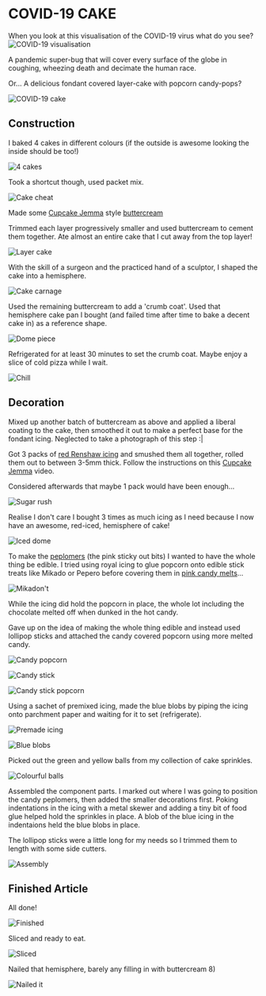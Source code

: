 # COVID-19 CAKE

When you look at this visualisation of the COVID-19 virus what do you see?
![COVID-19 visualisation](./assets/covid19-visualisation.png)

A pandemic super-bug that will cover every surface of the globe in coughing, wheezing death and decimate the human race.

Or... A delicious fondant covered layer-cake with popcorn candy-pops?

![COVID-19 cake](./assets/covid19-cake.png)

## Construction

I baked 4 cakes in different colours (if the outside is awesome looking the inside should be too!)

![4 cakes](./assets/four-cakes.png)

Took a shortcut though, used packet mix.

![Cake cheat](./assets/cake-cheat.png)

Made some [Cupcake Jemma](https://cupcakejemma.com/) style [buttercream](https://www.youtube.com/watch?v=O4qazwRvO6E)

Trimmed each layer progressively smaller and used buttercream to cement them together. Ate almost an entire cake that I cut away from the top layer!

![Layer cake](./assets/layer-cake.png)

With the skill of a surgeon and the practiced hand of a sculptor, I shaped the cake into a hemisphere.

![Cake carnage](./assets/cake-carnage.png)

Used the remaining buttercream to add a 'crumb coat'. Used that hemisphere cake pan I bought (and failed time after time to bake a decent cake in) as a reference shape.

![Dome piece](./assets/dome-piece.png)

Refrigerated for at least 30 minutes to set the crumb coat. Maybe enjoy a slice of cold pizza while I wait.

![Chill](./assets/chill.png)

## Decoration

Mixed up another batch of buttercream as above and applied a liberal coating to the cake, then smoothed it out to make a perfect base for the fondant icing. Neglected to take a photograph of this step :|

Got 3 packs of [red Renshaw icing](https://www.lakeland.co.uk/15456/Renshaw-Ready-to-Roll-Coloured-Icing---250g-Red) and smushed them all together, rolled them out to between 3-5mm thick. Follow the instructions on this [Cupcake Jemma](https://www.youtube.com/watch?v=z3WKpb_OxA8) video. 

Considered afterwards that maybe 1 pack would have been enough...

![Sugar rush](./assets/excess-fondant.png)

Realise I don't care I bought 3 times as much icing as I need because I now have an awesome, red-iced, hemisphere of cake!

![Iced dome](./assets/iced.png)

To make the [peplomers](https://en.wikipedia.org/wiki/Peplomer) (the pink sticky out bits) I wanted to have the whole thing be edible. I tried using royal icing to glue popcorn onto edible stick treats like Mikado or Pepero before covering them in [pink candy melts](https://www.lakeland.co.uk/62092/PME-Natural-Colour-Candy-Buttons-Pink-200g)...

![Mikadon't](./assets/try-and-fail.png)

While the icing did hold the popcorn in place, the whole lot including the chocolate melted off when dunked in the hot candy.

Gave up on the idea of making the whole thing edible and instead used lollipop sticks and attached the candy covered popcorn using more melted candy.

![Candy popcorn](./assets/candy-popcorn.png)

![Candy stick](./assets/candy-stick.png)

![Candy stick popcorn](./assets/candy-stick-popcorn.png)

Using a sachet of premixed icing, made the blue blobs by piping the icing onto parchment paper and waiting for it to set (refrigerate).

![Premade icing](./assets/premade-icing.png)

![Blue blobs](./assets/blue-blobs.png)

Picked out the green and yellow balls from my collection of cake sprinkles.

![Colourful balls](./assets/colourful-balls.png)

Assembled the component parts. I marked out where I was going to position the candy peplomers, then added the smaller decorations first. Poking indentations in the icing with a metal skewer and adding a tiny bit of food glue helped hold the sprinkles in place. A blob of the blue icing in the indentaions held the blue blobs in place.

The lollipop sticks were a little long for my needs so I trimmed them to length with some side cutters.

![Assembly](./assets/assembly.png)

## Finished Article

All done!

![Finished](./assets/finished.png)

Sliced and ready to eat.

![Sliced](./assets/sliced.png)

Nailed that hemisphere, barely any filling in with buttercream 8)

![Nailed it](./assets/so-close.png)
